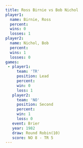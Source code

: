 ```yaml
---
title: Ross Birnie vs Bob Nichol
player1:            
  name: Birnie, Ross
  percent:          
  wins: 0           
  losses: 1         
player2:            
  name: Nichol, Bob 
  percent:          
  wins: 1           
  losses: 0         
games:
 - player1:        
     team: 'TR'    
     position: Lead
     percent:      
     win: 0        
     loss: 1       
   player2:          
     team: 'NO'      
     position: Second
     percent:        
     win: 1          
     loss: 0         
   event: Brier         
   year: 1982           
   draw: Round Robin(10)
   score: NO 8 - TR 5   
---
```

